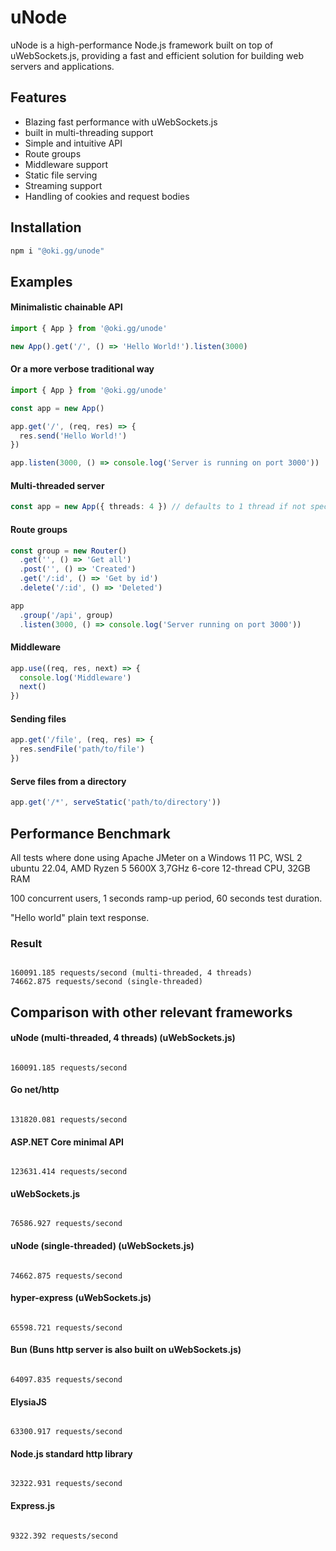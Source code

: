 # uNode

uNode is a high-performance Node.js framework built on top of uWebSockets.js, providing a fast and efficient solution for building web servers and applications.

## Features

- Blazing fast performance with uWebSockets.js
- built in multi-threading support
- Simple and intuitive API
- Route groups
- Middleware support
- Static file serving
- Streaming support
- Handling of cookies and request bodies

## Installation

```bash
npm i "@oki.gg/unode"
```

## Examples

#### Minimalistic chainable API

```ts
import { App } from '@oki.gg/unode'

new App().get('/', () => 'Hello World!').listen(3000)
```

#### Or a more verbose traditional way

```ts
import { App } from '@oki.gg/unode'

const app = new App()

app.get('/', (req, res) => {
  res.send('Hello World!')
})

app.listen(3000, () => console.log('Server is running on port 3000'))
```

#### Multi-threaded server

```ts
const app = new App({ threads: 4 }) // defaults to 1 thread if not specified
```

#### Route groups

```ts
const group = new Router()
  .get('', () => 'Get all')
  .post('', () => 'Created')
  .get('/:id', () => 'Get by id')
  .delete('/:id', () => 'Deleted')

app
  .group('/api', group)
  .listen(3000, () => console.log('Server running on port 3000'))
```

#### Middleware

```ts
app.use((req, res, next) => {
  console.log('Middleware')
  next()
})
```

#### Sending files

```ts
app.get('/file', (req, res) => {
  res.sendFile('path/to/file')
})
```

#### Serve files from a directory

```ts
app.get('/*', serveStatic('path/to/directory'))
```

## Performance Benchmark

All tests where done using Apache JMeter on a Windows 11 PC, WSL 2 ubuntu 22.04, AMD Ryzen 5 5600X 3,7GHz 6-core 12-thread CPU, 32GB RAM

100 concurrent users, 1 seconds ramp-up period, 60 seconds test duration.

"Hello world" plain text response.

### Result

```

160091.185 requests/second (multi-threaded, 4 threads)
74662.875 requests/second (single-threaded)

```

## Comparison with other relevant frameworks

#### uNode (multi-threaded, 4 threads) (uWebSockets.js)

```

160091.185 requests/second

```

#### Go net/http

```

131820.081 requests/second

```

#### ASP.NET Core minimal API

```

123631.414 requests/second

```

#### uWebSockets.js

```

76586.927 requests/second

```

#### uNode (single-threaded) (uWebSockets.js)

```

74662.875 requests/second

```

#### hyper-express (uWebSockets.js)

```

65598.721 requests/second

```

#### Bun (Buns http server is also built on uWebSockets.js)

```

64097.835 requests/second

```

#### ElysiaJS

```

63300.917 requests/second

```

#### Node.js standard http library

```

32322.931 requests/second

```

#### Express.js

```

9322.392 requests/second

```
